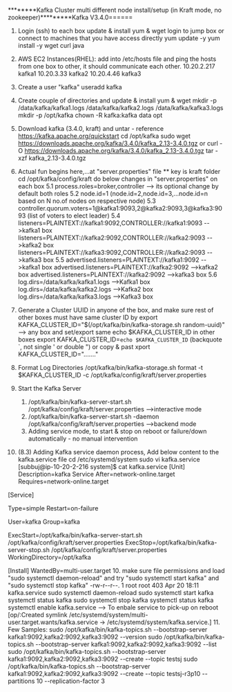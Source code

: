 ********Kafka Cluster multi different node install/setup (in Kraft mode, no zookeeper)*********Kafka V3.4.0======
1. Login (ssh) to each box update & install yum & wget
		login to jump box or connect to machines that you have access directly
		yum update -y
		yum install -y wget curl java
2. AWS EC2 Instances(RHEL): add into /etc/hosts file and ping the hosts from one box to other, it should communicate each other.
		10.20.2.217 kafka1
		10.20.3.33 kafka2
		10.20.4.46 kafka3
3. Create a user "kafka"
		useradd kafka
4. Create couple of directories and update & install yum & wget
		mkdir -p /data/kafka/kafka1.logs /data/kafka/kafka2.logs /data/kafka/kafka3.logs
		mkdir -p /opt/kafka
		chown -R kafka:kafka data opt
4. Download kafka (3.4.0, kraft) and untar - reference https://kafka.apache.org/quickstart
	cd /opt/kafka
	sudo wget https://downloads.apache.org/kafka/3.4.0/kafka_2.13-3.4.0.tgz or
	curl -O https://downloads.apache.org/kafka/3.4.0/kafka_2.13-3.4.0.tgz
	tar -xzf kafka_2.13-3.4.0.tgz
5. Actual fun begins here,...at "server.properties" file ** key is kraft folder
	cd /opt/kafka/config/kraft
	do below changes in "server.properties" on each box
	5.1 process.roles=broker,controller --> its optional change by default both roles
	5.2 node.id=1 (node.id=2,node.id=3,...node.id=n based on N no.of nodes on respective node)
	5.3 controller.quorum.voters=1@kafka1:9093,2@kafka2:9093,3@kafka3:9093 (list of voters to elect leader)
	5.4 listeners=PLAINTEXT://kafka1:9092,CONTROLLER://kafka1:9093 -->kafka1 box
		listeners=PLAINTEXT://kafka2:9092,CONTROLLER://kafka2:9093 -->kafka2 box
		listeners=PLAINTEXT://kafka3:9092,CONTROLLER://kafka2:9093 -->kafka3 box
	5.5	advertised.listeners=PLAINTEXT://kafka1:9092  -->kafka1 box
		advertised.listeners=PLAINTEXT://kafka2:9092  -->kafka2 box
		advertised.listeners=PLAINTEXT://kafka2:9092  -->kafka3 box
	5.6 log.dirs=/data/kafka/kafka1.logs  -->Kafka1 box
		log.dirs=/data/kafka/kafka2.logs  -->Kafka2 box
		log.dirs=/data/kafka/kafka3.logs  -->Kafka3 box
6. Generate a Cluster UUID in anyone of the box, and make sure rest of other boxes must have same cluster ID by export
	KAFKA_CLUSTER_ID="$(/opt/kafka/bin/kafka-storage.sh random-uuid)" --> any box
	and set/export same echo $KAFKA_CLUSTER_ID in other boxes
		export KAFKA_CLUSTER_ID=`echo $KAFKA_CLUSTER_ID` (backquote `, not single ' or double ") or copy & past xport KAFKA_CLUSTER_ID="......."
7. Format Log Directories
	/opt/kafka/bin/kafka-storage.sh format -t $KAFKA_CLUSTER_ID -c /opt/kafka/config/kraft/server.properties

8. Start the Kafka Server
	1. /opt/kafka/bin/kafka-server-start.sh /opt/kafka/config/kraft/server.properties -->interactive mode
	2. /opt/kafka/bin/kafka-server-start.sh -daemon /opt/kafka/config/kraft/server.properties -->backend mode
	3. Adding service mode, to start & stop on reboot or failure/down automatically - no manual intervention

9. (8.3) Adding Kafka service daemon process, Add below content to the kafka.service file
	cd /etc/systemd/system
	sudo vi kafka.service
[subbuj@ip-10-20-2-216 system]$ cat kafka.service
[Unit]
Description=kafka Service
After=network-online.target
Requires=network-online.target

[Service]

Type=simple
Restart=on-failure

User=kafka
Group=kafka

ExecStart=/opt/kafka/bin/kafka-server-start.sh /opt/kafka/config/kraft/server.properties
ExecStop=/opt/kafka/bin/kafka-server-stop.sh /opt/kafka/config/kraft/server.properties
WorkingDirectory=/opt/kafka

[Install]
WantedBy=multi-user.target
10. make sure file permissions and load "sudo systemctl daemon-reload" and try "sudo systemctl start kafka" and  "sudo systemctl stop kafka"
-rw-r--r--. 1 root root  403 Apr 20 18:11 kafka.service
sudo systemctl daemon-reload
sudo systemctl start kafka
systemctl status kafka
sudo systemctl stop kafka
systemctl status kafka
systemctl enable kafka.service --> To enbale service to pick-up on reboot [op/:Created symlink /etc/systemd/system/multi-user.target.wants/kafka.service → /etc/systemd/system/kafka.service.]
11. Few Samples:
sudo /opt/kafka/bin/kafka-topics.sh --bootstrap-server kafka1:9092,kafka2:9092,kafka3:9092 --version
sudo /opt/kafka/bin/kafka-topics.sh --bootstrap-server kafka1:9092,kafka2:9092,kafka3:9092 --list
sudo /opt/kafka/bin/kafka-topics.sh --bootstrap-server kafka1:9092,kafka2:9092,kafka3:9092 --create --topic testsj
sudo /opt/kafka/bin/kafka-topics.sh --bootstrap-server kafka1:9092,kafka2:9092,kafka3:9092 --create --topic testsj-r3p10 --partitions 10 --replication-factor 3
